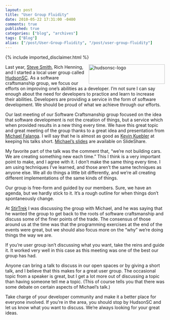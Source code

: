 ```yaml
---
layout: post
title: "User Group Fluidity"
date: 2010-05-22 17:31:00 -0400
comments: true
published: true
categories: ["blog", "archives"]
tags: ["Blog"]
alias: ["/post/User-Group-Fluidity", "/post/user-group-fluidity"]
---
```

<!-- more -->
{% include imported_disclaimer.html %}
<p><a href="http://hudsonsc.com/" target="_blank"><img style="border-right-width: 0px; display: inline; border-top-width: 0px; border-bottom-width: 0px; margin-left: 0px; border-left-width: 0px; margin-right: 0px" title="hudsonsc-logo" src="http://brendan.enrick.com/files/media/image/WindowsLiveWriter/UserGroupFluidity_F675/hudsonsc-logo_3.gif" border="0" alt="hudsonsc-logo" width="240" height="62" align="right" /></a> Last year, <a href="http://stevesmithblog.com/" target="_blank">Steve Smith</a>, Rich Henning, and I started a local user group called <a href="http://hudsonsc.com/" target="_blank">HudsonSC</a>. As a software craftsmanship group, we focus our efforts on improving one&rsquo;s abilities as a developer. I&rsquo;m not sure I can say enough about the need for developers to practice and learn to increase their abilities. Developers are providing a service in the form of software development. We should be proud of what we achieve through our efforts.</p>
<p>Our last meeting of our Software Craftsmanship group focused on the idea that software development is not the creation of things, but a service which when provided results in a new thing every time. We have this great topic and great meeting of the group thanks to a great idea and presentation from <a href="http://twitter.com/mfalanga" target="_blank">Michael Falanga</a>. I will say that he is almost as good as <a href="http://twitter.com/kevinkuebler" target="_blank">Kevin Kuebler</a> at keeping his talks short. <a href="http://www.slideshare.net/mfalanga/software-as-a-service-4175510" target="_blank">Michael&rsquo;s slides</a> are available on SlideShare.</p>
<p>My favorite part of the talk was the comment that, &ldquo;we&rsquo;re not building cars. We are creating something new each time.&rdquo; This I think is a very important point to make, and I agree with it. I don&rsquo;t make the same thing every time. I am using techniques I&rsquo;ve learned, and those aren&rsquo;t the same techniques as anyone else. We all do things a little bit differently, and we&rsquo;re all creating different implementations of the same kinds of things.</p>
<p>Our group is free-form and guided by our members. Sure, we have an agenda, but we hardly stick to it. It&rsquo;s a rough outline for when things don&rsquo;t spontaneously change.</p>
<p>At <a href="http://www.stirtrek.com/default.aspx" target="_blank">StirTrek</a> I was discussing the group with Michael, and he was saying that he wanted the group to get back to the roots of software craftsmanship and discuss some of the finer points of the trade. The consensus of those around us at the time was that the programming exercises at the end of the events were great, but we should also focus more on the &ldquo;why&rdquo; we&rsquo;re doing things the way we are.</p>
<p>If you&rsquo;re user group isn&rsquo;t discussing what you want, take the reins and guide it. It worked very well in this case as this meeting was one of the best our group has had.</p>
<p>Anyone can bring a talk to discuss in our open spaces or by giving a short talk, and I believe that this makes for a great user group. The occasional topic from a speaker is great, but I get a lot more out of discussing a topic than having someone tell me a topic. (This of course tells you that there was some debate on certain aspects of Michael&rsquo;s talk.)</p>
<p>Take charge of your developer community and make it a better place for everyone involved. If you&rsquo;re in the area, you should stop by HudsonSC and let us know what you want to discuss. We&rsquo;re always looking for your great ideas.</p>
